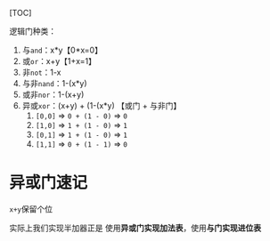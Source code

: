 [TOC]

逻辑门种类：
1. 与`and`：x\*y【0\*x=0】
2. 或`or`：x+y【1+x=1】
3. 非`not`：1-x
4. 与非`nand`：1-(x\*y)
5. 或非`nor`：1-(x+y)
6. 异或`xor`：(x+y) + (1-(x*y) 【或门 + 与非门】
   1. `[0,0]` => `0 + (1 - 0)` => `0`
   2. `[1,0]` => `1 + (1 - 0)` => `1`
   3. `[0,1]` => `1 + (1 - 0)` => `1`
   4. `[1,1]` => `0 + (1 - 1)` => `0`

# 异或门速记
`x+y`保留个位

实际上我们实现半加器正是 使用**异或门实现加法表**，使用**与门实现进位表**